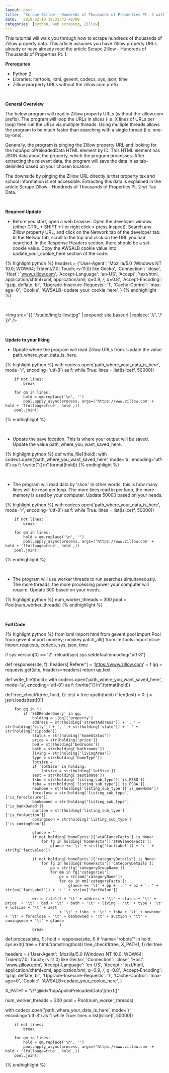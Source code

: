 ```yaml
---
layout: post
title:  "Scrape Zillow - Hundreds of Thousands of Properties Pt. 2 without Tax Data"
date:   2019-02-10 19:31:43 +0700
categories: [python, web scraping, Zillow]
---
```

This tutortial will walk you through how to scrape hundreds of thousands of Zillow property data. This article assumes you have Zillow property URLs already or have already read the article Scrape Zillow - Hundreds of Thousands of Properties Pt. 1.

<b>Prerequites</b>

<ul><li>Python 2</li>
<li>Libraries: itertools, lxml, gevent, codecs, sys, json, time</li>
<li>Zillow prorperty URLs without the zillow.com prefix</li></ul>

<br>

<b>General Overview</b>

The below program will read in Zillow property URLs (without the zillow.com prefix). The program will loop the URLs in slices (i.e. X lines of URLs per loop) then run the URLs via multiple threads. Using multiple threads allows the program to be much faster than searching with a single thread (i.e. one-by-one).

Generally, the program is pinging the Zillow property URL and looking for the hdpApolloPreloadedData HTML element by ID. This HTML element has JSON data about the property, which the program processes. After extracting the relevant data, the program will save the data in as tab-delimited based on your chosen location.

The downside by pinging the Zillow URL directly is that property tax and school information is not accessible. Extracting this data is explained in the article Scrape Zillow - Hundreds of Thousands of Properties Pt. 2 w/ Tax Data.

<br>

<b>Required Update</b>

<ul><li>Before you start, open a web browser. Open the developer window (either CTRL + SHIFT + I or right click > press Inspect). Search any Zillow property URL, and click on the Network tab of the developer tab. In the Networ tab, scroll to the top and click on the URL you had searched. In the Response Headers section, there should be a set-cookie value. Copy the AWSALB cookie value into update_your_cookie_here section of the code.</li></ul>

{% highlight python %}
headers = {'User-Agent': 'Mozilla/5.0 (Windows NT 10.0; WOW64; Trident/7.0; Touch; rv:11.0) like Gecko',
    'Connection': 'close',
    'Host': 'www.zillow.com',
    'Accept-Language': 'en-US',
    'Accept': 'text/html, application/xhtml+xml, application/xml; q=0.9, */*; q=0.8',
    'Accept-Encoding': 'gzip, deflate, br',
    'Upgrade-Insecure-Requests': '1',
    'Cache-Control': 'max-age=0',
    'Cookie': 'AWSALB=update_your_cookie_here',
}
{% endhighlight %}

<br>

<img src="{{ "/static/img/zillow.jpg" | prepend: site.baseurl | replace: '//', '/' }}" />

<br>

<b>Update to your liking</b>

<ul><li>Update where the program will read Zillow URLs from. Update the value path_where_your_data_is_here.</li></ul>

{% highlight python %}
with codecs.open('path_where_your_data_is_here', mode='r', encoding='utf-8') as f:
    while True:
        lines = list(islice(f, 50000))

        if not lines:
            break

        for qm in lines:
            hold = qm.replace('\n', '')
            pool.apply_async(process, args=('https://www.zillow.com' + hold + '?fullpage=true', hold ,))
        pool.join()
{% endhighlight %}

<br>

<ul><li>Update the save location. This is where your output will be saved. Update the value path_where_you_want_saved_here.</li></ul>

{% highlight python %}
def write_file1(hold):
    with codecs.open('path_where_you_want_saved_here', mode='a', encoding='utf-8') as f:
        f.write("{}\n".format(hold))
{% endhighlight %}

<br>

<ul><li>The program will read data by 'slice.' In other words, this is how many lines will be read per loop. The more lines read in per loop, the more memory is used by your computer. Update 50000 based on your needs.</li></ul>

{% highlight python %}
with codecs.open('path_where_your_data_is_here', mode='r', encoding='utf-8') as f:
    while True:
        lines = list(islice(f, 50000))

        if not lines:
            break

        for qm in lines:
            hold = qm.replace('\n', '')
            pool.apply_async(process, args=('https://www.zillow.com' + hold + '?fullpage=true', hold ,))
        pool.join()
{% endhighlight %}

<br>

<ul><li>The program will use worker threads to run searches simultaneously. The more threads, the more processing power your computer will require. Update 300 based on your needs.</li></ul>

{% highlight python %}
num_worker_threads = 300
pool = Pool(num_worker_threads)
{% endhighlight %}

<br>

<b>Full Code</b>

{% highlight python %}
from lxml import html
from gevent.pool import Pool
from gevent import monkey; monkey.patch_all()
from itertools import islice
import requests, codecs, sys, json, time

if sys.version[0] == '2':
    reload(sys)
    sys.setdefaultencoding("utf-8")

def response(site, f):
    headers['Referer'] = 'https://www.zillow.com' + f
    qq = requests.get(site, headers=headers)
    return qq.text

def write_file1(hold):
    with codecs.open('path_where_you_want_saved_here', mode='a', encoding='utf-8') as f:
        f.write("{}\n".format(hold))

def tree_check1(tree, hold, f):
    test = tree.xpath(hold)
    if len(test) > 0:
        j = json.loads(test[0])

        for qq in j:
            if 'SEORenderQuery' in qq:
                holding = j[qq]['property']
                address = str(holding['streetAddress']) + ', ' + str(holding['city']) + ', ' + str(holding['state']) + ' ' + str(holding['zipcode'])
                status = str(holding['homeStatus'])
                price = str(holding['price'])
                bed = str(holding['bedrooms'])
                bath = str(holding['bathrooms'])
                living = str(holding['livingArea'])
                type = str(holding['homeType'])
                lotsize = ''
                if 'lotSize' in holding:
                    lotsize = str(holding['lotSize'])
                zest = str(holding['zestimate'])
                fsbo = str(holding['listing_sub_type']['is_FSBO'])
                fsba = str(holding['listing_sub_type']['is_FSBA'])
                newhome = str(holding['listing_sub_type']['is_newHome'])
                foreclose = str(holding['listing_sub_type']['is_foreclosure'])
                bankowned = str(holding['listing_sub_type']['is_bankOwned'])
                auction = str(holding['listing_sub_type']['is_forAuction'])
                comingsoon = str(holding['listing_sub_type']['is_comingSoon'])

                glance = ''
                if not holding['homeFacts']['atAGlanceFacts'] is None:
                    for fg in holding['homeFacts']['atAGlanceFacts']:
                        glance += '\t' + str(fg['factLabel']) + ': ' + str(fg['factValue'])

                if not holding['homeFacts']['categoryDetails'] is None:
                    for fg in holding['homeFacts']['categoryDetails']:
                        pp = str(fg['categoryGroupName'])
                        for mm in fg['categories']:
                            pz = str(mm['categoryName'])
                            for oo in mm['categoryFacts']:
                                glance += '\t' + pp + ': ' + pz + ': ' + str(oo['factLabel']) + ': ' + str(oo['factValue'])

                write_file1(f + '\t' + address + '\t' + status + '\t' + price  + '\t' + bed + '\t' + bath + '\t' + living + '\t' + type + '\t' + lotsize + '\t' + zest
                            + '\t' + fsbo  + '\t' + fsba + '\t' + newhome + '\t' + foreclose + '\t' + bankowned + '\t' + auction + '\t' + comingsoon + '\t' + glance
                            )
                break

def process(site, f):
    hold = response(site, f)
    if 'name="robots"' in hold:
        sys.exit()
    tree = html.fromstring(hold)
    tree_check1(tree, X_PATH1, f)
    del tree

headers = {'User-Agent': 'Mozilla/5.0 (Windows NT 10.0; WOW64; Trident/7.0; Touch; rv:11.0) like Gecko',
    'Connection': 'close',
    'Host': 'www.zillow.com',
    'Accept-Language': 'en-US',
    'Accept': 'text/html, application/xhtml+xml, application/xml; q=0.9, */*; q=0.8',
    'Accept-Encoding': 'gzip, deflate, br',
    'Upgrade-Insecure-Requests': '1',
    'Cache-Control': 'max-age=0',
    'Cookie': 'AWSALB=update_your_cookie_here',
}

X_PATH1 = "//*[@id='hdpApolloPreloadedData']/text()"

num_worker_threads = 300
pool = Pool(num_worker_threads)

with codecs.open('path_where_your_data_is_here', mode='r', encoding='utf-8') as f:
    while True:
        lines = list(islice(f, 50000))

        if not lines:
            break

        for qm in lines:
            hold = qm.replace('\n', '')
            pool.apply_async(process, args=('https://www.zillow.com' + hold + '?fullpage=true', hold ,))
        pool.join()
{% endhighlight %}
